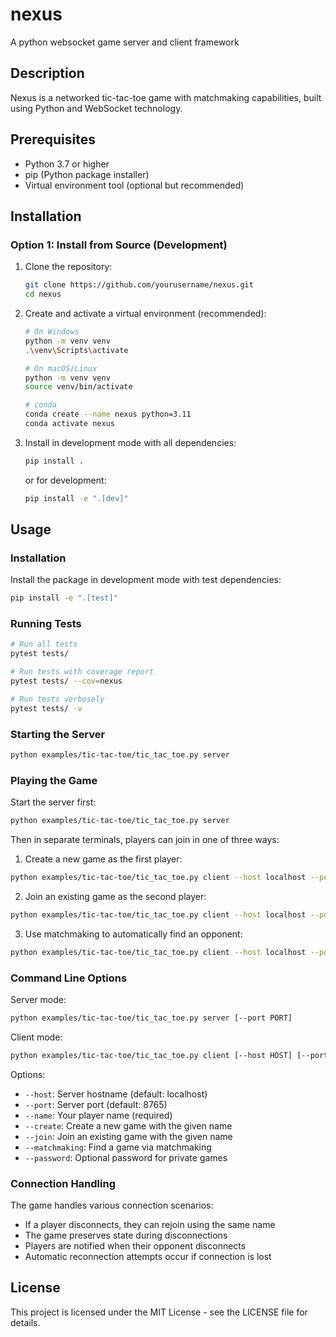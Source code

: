 # nexus
A python websocket game server and client framework

## Description
Nexus is a networked tic-tac-toe game with matchmaking capabilities, built using Python and WebSocket technology.

## Prerequisites
- Python 3.7 or higher
- pip (Python package installer)
- Virtual environment tool (optional but recommended)

## Installation

### Option 1: Install from Source (Development)

1. Clone the repository:
   ```bash
   git clone https://github.com/yourusername/nexus.git
   cd nexus
   ```

2. Create and activate a virtual environment (recommended):
   ```bash
   # On Windows
   python -m venv venv
   .\venv\Scripts\activate

   # On macOS/Linux
   python -m venv venv
   source venv/bin/activate

   # conda
   conda create --name nexus python=3.11
   conda activate nexus
   ```

3. Install in development mode with all dependencies:
   ```bash
   pip install .
   ```

   or for development:
   ```bash
   pip install -e ".[dev]"
   ```

## Usage

### Installation

Install the package in development mode with test dependencies:
```bash
pip install -e ".[test]"
```

### Running Tests
```bash
# Run all tests
pytest tests/

# Run tests with coverage report
pytest tests/ --cov=nexus

# Run tests verbosely
pytest tests/ -v
```

### Starting the Server
```bash
python examples/tic-tac-toe/tic_tac_toe.py server
```

### Playing the Game

Start the server first:
```bash
python examples/tic-tac-toe/tic_tac_toe.py server
```

Then in separate terminals, players can join in one of three ways:

1. Create a new game as the first player:
```bash
python examples/tic-tac-toe/tic_tac_toe.py client --host localhost --port 8765 --create test --name alice
```

2. Join an existing game as the second player:
```bash
python examples/tic-tac-toe/tic_tac_toe.py client --host localhost --port 8765 --join test --name bob
```

3. Use matchmaking to automatically find an opponent:
```bash
python examples/tic-tac-toe/tic_tac_toe.py client --host localhost --port 8765 --matchmaking --name player1
```

### Command Line Options

Server mode:
```bash
python examples/tic-tac-toe/tic_tac_toe.py server [--port PORT]
```

Client mode:
```bash
python examples/tic-tac-toe/tic_tac_toe.py client [--host HOST] [--port PORT] --name NAME (--create GAME_NAME | --join GAME_NAME | --matchmaking) [--password PASSWORD]
```

Options:
- `--host`: Server hostname (default: localhost)
- `--port`: Server port (default: 8765)
- `--name`: Your player name (required)
- `--create`: Create a new game with the given name
- `--join`: Join an existing game with the given name
- `--matchmaking`: Find a game via matchmaking
- `--password`: Optional password for private games

### Connection Handling

The game handles various connection scenarios:

- If a player disconnects, they can rejoin using the same name
- The game preserves state during disconnections
- Players are notified when their opponent disconnects
- Automatic reconnection attempts occur if connection is lost

## License
This project is licensed under the MIT License - see the LICENSE file for details.